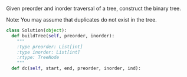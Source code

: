 Given preorder and inorder traversal of a tree, construct the binary tree.

Note:
You may assume that duplicates do not exist in the tree.



```python
class Solution(object):
  def buildTree(self, preorder, inorder):
    """
    :type preorder: List[int]
    :type inorder: List[int]
    :rtype: TreeNode
    """
  def dc(self, start, end, preorder, inorder, ind):
```
